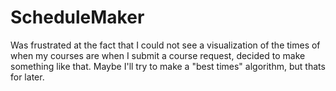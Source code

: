# ScheduleMaker

Was frustrated at the fact that I could not see a visualization of the times of when my courses are when I submit a course request, decided to make something like that.
Maybe I'll try to make a "best times" algorithm, but thats for later.
